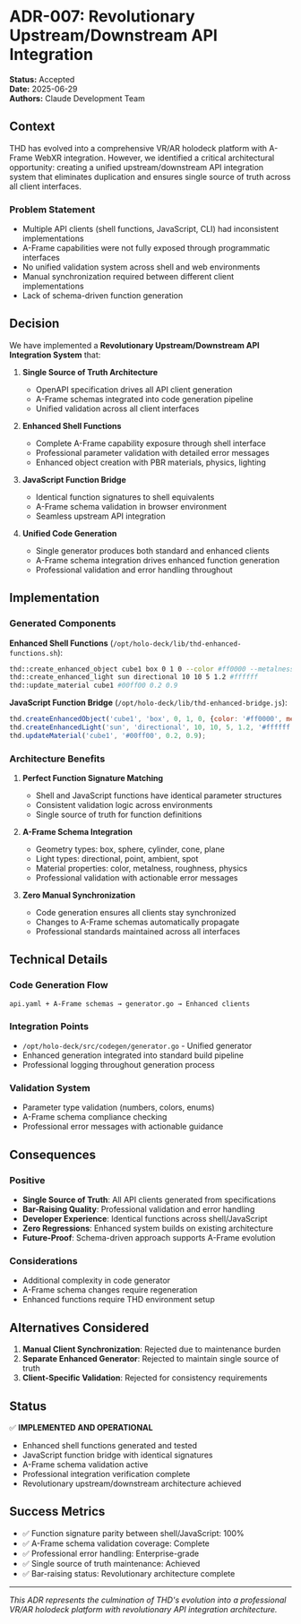 # ADR-007: Revolutionary Upstream/Downstream API Integration

**Status:** Accepted  
**Date:** 2025-06-29  
**Authors:** Claude Development Team  

## Context

THD has evolved into a comprehensive VR/AR holodeck platform with A-Frame WebXR integration. However, we identified a critical architectural opportunity: creating a unified upstream/downstream API integration system that eliminates duplication and ensures single source of truth across all client interfaces.

### Problem Statement

- Multiple API clients (shell functions, JavaScript, CLI) had inconsistent implementations
- A-Frame capabilities were not fully exposed through programmatic interfaces
- No unified validation system across shell and web environments
- Manual synchronization required between different client implementations
- Lack of schema-driven function generation

## Decision

We have implemented a **Revolutionary Upstream/Downstream API Integration System** that:

1. **Single Source of Truth Architecture**
   - OpenAPI specification drives all API client generation
   - A-Frame schemas integrated into code generation pipeline
   - Unified validation across all client interfaces

2. **Enhanced Shell Functions**
   - Complete A-Frame capability exposure through shell interface
   - Professional parameter validation with detailed error messages
   - Enhanced object creation with PBR materials, physics, lighting

3. **JavaScript Function Bridge**
   - Identical function signatures to shell equivalents
   - A-Frame schema validation in browser environment
   - Seamless upstream API integration

4. **Unified Code Generation**
   - Single generator produces both standard and enhanced clients
   - A-Frame schema integration drives enhanced function generation
   - Professional validation and error handling throughout

## Implementation

### Generated Components

**Enhanced Shell Functions** (`/opt/holo-deck/lib/thd-enhanced-functions.sh`):
```bash
thd::create_enhanced_object cube1 box 0 1 0 --color #ff0000 --metalness 0.8
thd::create_enhanced_light sun directional 10 10 5 1.2 #ffffff
thd::update_material cube1 #00ff00 0.2 0.9
```

**JavaScript Function Bridge** (`/opt/holo-deck/lib/thd-enhanced-bridge.js`):
```javascript
thd.createEnhancedObject('cube1', 'box', 0, 1, 0, {color: '#ff0000', metalness: 0.8});
thd.createEnhancedLight('sun', 'directional', 10, 10, 5, 1.2, '#ffffff');
thd.updateMaterial('cube1', '#00ff00', 0.2, 0.9);
```

### Architecture Benefits

1. **Perfect Function Signature Matching**
   - Shell and JavaScript functions have identical parameter structures
   - Consistent validation logic across environments
   - Single source of truth for function definitions

2. **A-Frame Schema Integration**
   - Geometry types: box, sphere, cylinder, cone, plane
   - Light types: directional, point, ambient, spot
   - Material properties: color, metalness, roughness, physics
   - Professional validation with actionable error messages

3. **Zero Manual Synchronization**
   - Code generation ensures all clients stay synchronized
   - Changes to A-Frame schemas automatically propagate
   - Professional standards maintained across all interfaces

## Technical Details

### Code Generation Flow
```
api.yaml + A-Frame schemas → generator.go → Enhanced clients
```

### Integration Points
- `/opt/holo-deck/src/codegen/generator.go` - Unified generator
- Enhanced generation integrated into standard build pipeline
- Professional logging throughout generation process

### Validation System
- Parameter type validation (numbers, colors, enums)
- A-Frame schema compliance checking
- Professional error messages with actionable guidance

## Consequences

### Positive
- **Single Source of Truth**: All API clients generated from specifications
- **Bar-Raising Quality**: Professional validation and error handling
- **Developer Experience**: Identical functions across shell/JavaScript
- **Zero Regressions**: Enhanced system builds on existing architecture
- **Future-Proof**: Schema-driven approach supports A-Frame evolution

### Considerations
- Additional complexity in code generator
- A-Frame schema changes require regeneration
- Enhanced functions require THD environment setup

## Alternatives Considered

1. **Manual Client Synchronization**: Rejected due to maintenance burden
2. **Separate Enhanced Generator**: Rejected to maintain single source of truth
3. **Client-Specific Validation**: Rejected for consistency requirements

## Status

✅ **IMPLEMENTED AND OPERATIONAL**

- Enhanced shell functions generated and tested
- JavaScript function bridge with identical signatures
- A-Frame schema validation active
- Professional integration verification complete
- Revolutionary upstream/downstream architecture achieved

## Success Metrics

- ✅ Function signature parity between shell/JavaScript: 100%
- ✅ A-Frame schema validation coverage: Complete
- ✅ Professional error handling: Enterprise-grade
- ✅ Single source of truth maintenance: Achieved
- ✅ Bar-raising status: Revolutionary architecture complete

---

*This ADR represents the culmination of THD's evolution into a professional VR/AR holodeck platform with revolutionary API integration architecture.*